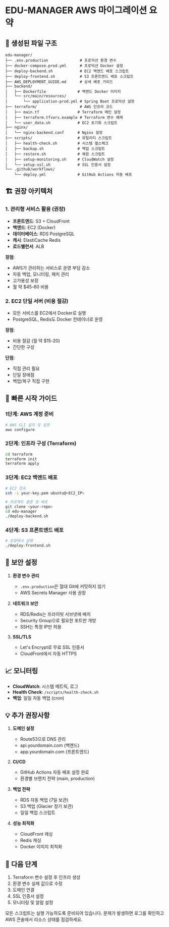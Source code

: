 # EDU-MANAGER AWS 마이그레이션 요약

## 📁 생성된 파일 구조

```
edu-manager/
├── .env.production              # 프로덕션 환경 변수
├── docker-compose.prod.yml      # 프로덕션 Docker 설정
├── deploy-backend.sh            # EC2 백엔드 배포 스크립트
├── deploy-frontend.sh           # S3 프론트엔드 배포 스크립트
├── AWS_DEPLOYMENT_GUIDE.md      # 상세 배포 가이드
├── backend/
│   ├── Dockerfile              # 백엔드 Docker 이미지
│   └── src/main/resources/
│       └── application-prod.yml # Spring Boot 프로덕션 설정
├── terraform/                   # AWS 인프라 코드
│   ├── main.tf                 # Terraform 메인 설정
│   ├── terraform.tfvars.example # Terraform 변수 예제
│   └── user_data.sh            # EC2 초기화 스크립트
├── nginx/
│   └── nginx-backend.conf      # Nginx 설정
├── scripts/                    # 유틸리티 스크립트
│   ├── health-check.sh         # 시스템 헬스체크
│   ├── backup.sh               # 백업 스크립트
│   ├── restore.sh              # 복원 스크립트
│   ├── setup-monitoring.sh     # CloudWatch 설정
│   └── setup-ssl.sh            # SSL 인증서 설정
└── .github/workflows/
    └── deploy.yml              # GitHub Actions 자동 배포
```

## 🏗️ 권장 아키텍처

### 1. **관리형 서비스 활용 (권장)**
- **프론트엔드**: S3 + CloudFront
- **백엔드**: EC2 (Docker)
- **데이터베이스**: RDS PostgreSQL
- **캐시**: ElastiCache Redis
- **로드밸런서**: ALB

**장점**:
- AWS가 관리하는 서비스로 운영 부담 감소
- 자동 백업, 모니터링, 패치 관리
- 고가용성 보장
- 월 약 $45-60 비용

### 2. **EC2 단일 서버 (비용 절감)**
- 모든 서비스를 EC2에서 Docker로 실행
- PostgreSQL, Redis도 Docker 컨테이너로 운영

**장점**:
- 비용 절감 (월 약 $15-20)
- 간단한 구성

**단점**:
- 직접 관리 필요
- 단일 장애점
- 백업/복구 직접 구현

## 🚀 빠른 시작 가이드

### 1단계: AWS 계정 준비
```bash
# AWS CLI 설치 및 설정
aws configure
```

### 2단계: 인프라 구성 (Terraform)
```bash
cd terraform
terraform init
terraform apply
```

### 3단계: EC2 백엔드 배포
```bash
# EC2 접속
ssh -i your-key.pem ubuntu@<EC2_IP>

# 프로젝트 클론 및 배포
git clone <your-repo>
cd edu-manager
./deploy-backend.sh
```

### 4단계: S3 프론트엔드 배포
```bash
# 로컬에서 실행
./deploy-frontend.sh
```

## 🔐 보안 설정

1. **환경 변수 관리**
   - `.env.production`은 절대 Git에 커밋하지 않기
   - AWS Secrets Manager 사용 권장

2. **네트워크 보안**
   - RDS/Redis는 프라이빗 서브넷에 배치
   - Security Group으로 필요한 포트만 개방
   - SSH는 특정 IP만 허용

3. **SSL/TLS**
   - Let's Encrypt로 무료 SSL 인증서
   - CloudFront에서 자동 HTTPS

## 📈 모니터링

- **CloudWatch**: 시스템 메트릭, 로그
- **Health Check**: `/scripts/health-check.sh`
- **백업**: 일일 자동 백업 (cron)

## 💡 추가 권장사항

1. **도메인 설정**
   - Route53으로 DNS 관리
   - api.yourdomain.com (백엔드)
   - app.yourdomain.com (프론트엔드)

2. **CI/CD**
   - GitHub Actions 자동 배포 설정 완료
   - 환경별 브랜치 전략 (main, production)

3. **백업 전략**
   - RDS 자동 백업 (7일 보관)
   - S3 백업 (Glacier 장기 보관)
   - 일일 백업 스크립트

4. **성능 최적화**
   - CloudFront 캐싱
   - Redis 캐싱
   - Docker 이미지 최적화

## 🎯 다음 단계

1. Terraform 변수 설정 후 인프라 생성
2. 환경 변수 실제 값으로 수정
3. 도메인 연결
4. SSL 인증서 설정
5. 모니터링 및 알람 설정

모든 스크립트는 실행 가능하도록 준비되어 있습니다. 
문제가 발생하면 로그를 확인하고 AWS 콘솔에서 리소스 상태를 점검하세요.
